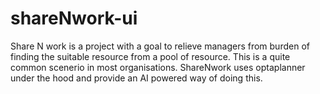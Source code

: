 # shareNwork-ui
Share N work is a project with a goal to relieve managers from burden of finding the suitable resource from a pool of resource. This is a quite common scenerio in most organisations. ShareNwork uses optaplanner under the hood and provide an AI powered way of doing this.  
